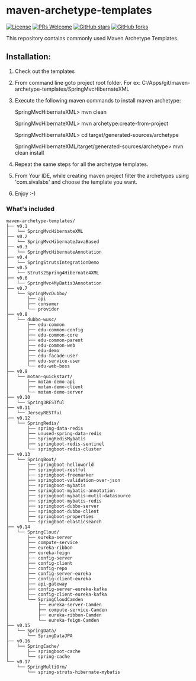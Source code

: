 maven-archetype-templates
=========================
[![License](https://img.shields.io/badge/license-MIT-blue.svg)](https://github.com/T5750/maven-archetype-templates/blob/master/LICENSE.md)
[![PRs Welcome](https://img.shields.io/badge/PRs-welcome-brightgreen.svg)](https://github.com/T5750/maven-archetype-templates/pulls)
[![GitHub stars](https://img.shields.io/github/stars/T5750/maven-archetype-templates.svg?style=social&label=Stars)](https://github.com/T5750/maven-archetype-templates)
[![GitHub forks](https://img.shields.io/github/forks/T5750/maven-archetype-templates.svg?style=social&label=Fork)](https://github.com/T5750/maven-archetype-templates)

This repository contains commonly used Maven Archetype Templates.

Installation:
-------------
1. Check out the templates
2. From command line goto project root folder. For ex: C:/Apps/git/maven-archetype-templates/SpringMvcHibernateXML
3. Execute the following maven commands to install maven archetype:

    SpringMvcHibernateXML> mvn clean

    SpringMvcHibernateXML> mvn archetype:create-from-project

    SpringMvcHibernateXML> cd target/generated-sources/archetype

    SpringMvcHibernateXML/target/generated-sources/archetype> mvn clean install

4. Repeat the same steps for all the archetype templates.
5. From Your IDE, while creating maven project filter the archetypes using 'com.sivalabs' and choose the template you want.
6. Enjoy :-)

### What's included

```
maven-archetype-templates/
├── v0.1
│   └── SpringMvcHibernateXML
├── v0.2
│   └── SpringMvcHibernateJavaBased
├── v0.3
│   └── SpringMvcHibernateAnnotation
├── v0.4
│   └── SpringStrutsIntegrationDemo
├── v0.5
│   └── Struts2Spring4Hibernate4XML
├── v0.6
│   └── SpringMvc4MyBatis3Annotation
├── v0.7
│   └── SpringMvcDubbo/
│       ├── api
│       ├── consumer
│       └── provider
├── v0.8
│   └── dubbo-wusc/
│       ├── edu-common
│       ├── edu-common-config
│       ├── edu-common-core
│       ├── edu-common-parent
│       ├── edu-common-web
│       ├── edu-demo
│       ├── edu-facade-user
│       ├── edu-service-user
│       └── edu-web-boss
├── v0.9
│   └── motan-quickstart/
│       ├── motan-demo-api
│       ├── motan-demo-client
│       └── motan-demo-server
├── v0.10
│   └── Spring3RESTful
├── v0.11
│   └── JerseyRESTful
├── v0.12
│   └── SpringRedis/
│       ├── spring-data-redis
│       ├── unused-spring-data-redis
│       ├── SpringRedisMybatis
│       ├── springboot-redis-sentinel
│       └── springboot-redis-cluster
├── v0.13
│   └── SpringBoot/
│       ├── springboot-helloworld
│       ├── springboot-restful
│       ├── springboot-freemarker
│       ├── springboot-validation-over-json
│       ├── springboot-mybatis
│       ├── springboot-mybatis-annotation
│       ├── springboot-mybatis-mutil-datasource
│       ├── springboot-mybatis-redis
│       ├── springboot-dubbo-server
│       ├── springboot-dubbo-client
│       ├── springboot-properties
│       └── springboot-elasticsearch
├── v0.14
│   └── SpringCloud/
│       ├── eureka-server
│       ├── compute-service
│       ├── eureka-ribbon
│       ├── eureka-feign
│       ├── config-server
│       ├── config-client
│       ├── config-repo
│       ├── config-server-eureka
│       ├── config-client-eureka
│       ├── api-gateway
│       ├── config-server-eureka-kafka
│       ├── config-client-eureka-kafka
│       └── SpringCloudCamden
│           ├── eureka-server-Camden
│           ├── compute-service-Camden
│           ├── eureka-ribbon-Camden
│           └── eureka-feign-Camden
├── v0.15
│   └── SpringData/
│       └── SpringDataJPA
├── v0.16
│   └── SpringCache/
│       ├── springboot-cache
│       └── spring-cache
└── v0.17
    └── SpringMultiOrm/
        └── spring-struts-hibernate-mybatis
```